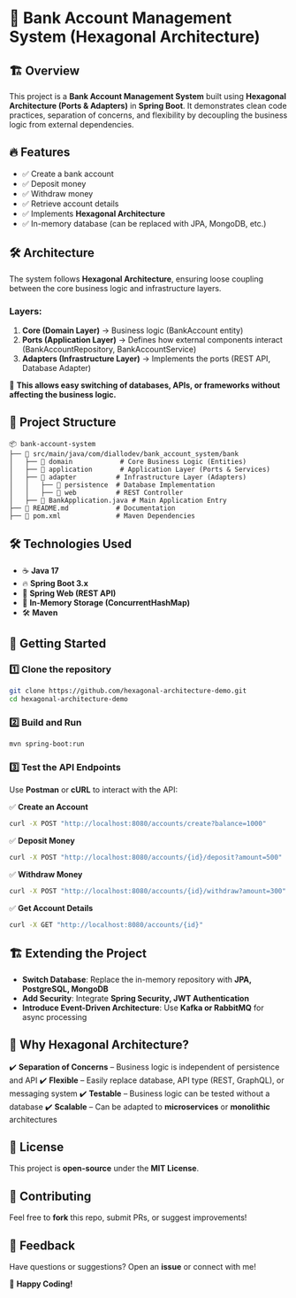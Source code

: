# 🚀 Bank Account Management System (Hexagonal Architecture)

## 🏗️ Overview
This project is a **Bank Account Management System** built using **Hexagonal Architecture (Ports & Adapters)** in **Spring Boot**. It demonstrates clean code practices, separation of concerns, and flexibility by decoupling the business logic from external dependencies.

## 🔥 Features
- ✅ Create a bank account
- ✅ Deposit money
- ✅ Withdraw money
- ✅ Retrieve account details
- ✅ Implements **Hexagonal Architecture**
- ✅ In-memory database (can be replaced with JPA, MongoDB, etc.)

## 🛠️ Architecture
The system follows **Hexagonal Architecture**, ensuring loose coupling between the core business logic and infrastructure layers.

### **Layers:**
1. **Core (Domain Layer)** → Business logic (BankAccount entity)
2. **Ports (Application Layer)** → Defines how external components interact (BankAccountRepository, BankAccountService)
3. **Adapters (Infrastructure Layer)** → Implements the ports (REST API, Database Adapter)

📌 **This allows easy switching of databases, APIs, or frameworks without affecting the business logic.**

## 📂 Project Structure
```
📦 bank-account-system
├── 📂 src/main/java/com/diallodev/bank_account_system/bank
│   ├── 📂 domain            # Core Business Logic (Entities)
│   ├── 📂 application       # Application Layer (Ports & Services)
│   ├── 📂 adapter          # Infrastructure Layer (Adapters)
│   │   ├── 📂 persistence  # Database Implementation
│   │   ├── 📂 web          # REST Controller
│   ├── 📜 BankApplication.java # Main Application Entry
├── 📜 README.md            # Documentation
├── 📜 pom.xml              # Maven Dependencies
```

## 🛠️ Technologies Used
- ☕ **Java 17**
- 🔥 **Spring Boot 3.x**
- 🌱 **Spring Web (REST API)**
- 💾 **In-Memory Storage (ConcurrentHashMap)**
- 🛠️ **Maven**

## 🚀 Getting Started

### 1️⃣ Clone the repository
```sh
git clone https://github.com/hexagonal-architecture-demo.git
cd hexagonal-architecture-demo
```

### 2️⃣ Build and Run
```sh
mvn spring-boot:run
```

### 3️⃣ Test the API Endpoints
Use **Postman** or **cURL** to interact with the API:

✅ **Create an Account**
```sh
curl -X POST "http://localhost:8080/accounts/create?balance=1000"
```
✅ **Deposit Money**
```sh
curl -X POST "http://localhost:8080/accounts/{id}/deposit?amount=500"
```
✅ **Withdraw Money**
```sh
curl -X POST "http://localhost:8080/accounts/{id}/withdraw?amount=300"
```
✅ **Get Account Details**
```sh
curl -X GET "http://localhost:8080/accounts/{id}"
```

## 🏗️ Extending the Project
- **Switch Database**: Replace the in-memory repository with **JPA, PostgreSQL, MongoDB**
- **Add Security**: Integrate **Spring Security, JWT Authentication**
- **Introduce Event-Driven Architecture**: Use **Kafka or RabbitMQ** for async processing

## 🎯 Why Hexagonal Architecture?
✔️ **Separation of Concerns** – Business logic is independent of persistence and API
✔️ **Flexible** – Easily replace database, API type (REST, GraphQL), or messaging system
✔️ **Testable** – Business logic can be tested without a database
✔️ **Scalable** – Can be adapted to **microservices** or **monolithic** architectures

## 📜 License
This project is **open-source** under the **MIT License**.

## 🙌 Contributing
Feel free to **fork** this repo, submit PRs, or suggest improvements!

## 📢 Feedback
Have questions or suggestions? Open an **issue** or connect with me!

🚀 **Happy Coding!**

